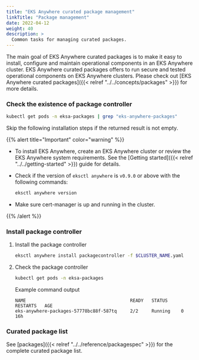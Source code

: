 ```yaml
---
title: "EKS Anywhere curated package management"
linkTitle: "Package management"
date: 2022-04-12
weight: 40
description: >
  Common tasks for managing curated packages.
---
```


The main goal of EKS Anywhere curated packages is to make it easy to install, configure and maintain operational components in an EKS Anywhere cluster. EKS Anywhere curated packages offers to run secure and tested operational components on EKS Anywhere clusters. Please check out [EKS Anywhere curated packages]({{< relref "../../concepts/packages" >}}) for more details.

### Check the existence of package controller
```bash
kubectl get pods -n eksa-packages | grep "eks-anywhere-packages"
```
Skip the following installation steps if the returned result is not empty.

{{% alert title="Important" color="warning" %}}

* To install EKS Anywhere, create an EKS Anywhere cluster or review the EKS Anywhere system requirements. See the [Getting started]({{< relref "../../getting-started" >}}) guide for details.

* Check if the version of `eksctl anywhere` is `v0.9.0` or above with the following commands:
    ```bash
    eksctl anywhere version
    ```
* Make sure cert-manager is up and running in the cluster.

{{% /alert %}}

### Install package controller

1. Install the package controller
    ```bash
    eksctl anywhere install packagecontroller -f $CLUSTER_NAME.yaml
    ```

1. Check the package controller
    ```bash
    kubectl get pods -n eksa-packages
    ```

    Example command output
    ```
    NAME                                       READY   STATUS     RESTARTS   AGE
    eks-anywhere-packages-57778bc88f-587tq     2/2     Running    0          16h
    ```
### Curated package list
See [packages]({{< relref "../../reference/packagespec" >}}) for the complete curated package list.
